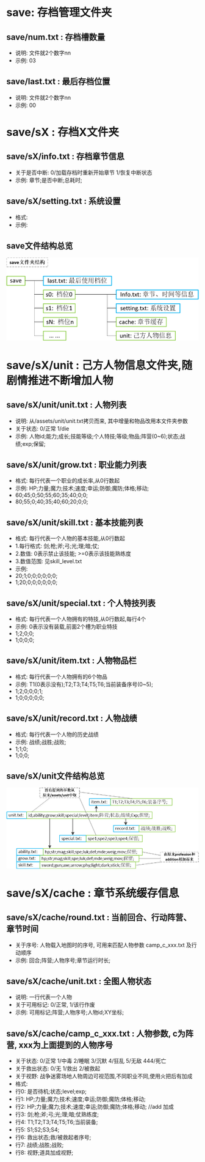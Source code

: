 # save: 存档管理文件夹

## save/num.txt : 存档槽数量

* 说明: 文件就2个数字nn
* 示例:  03

## save/last.txt : 最后存档位置

* 说明: 文件就2个数字nn
* 示例:  00

# save/sX : 存档X文件夹

## save/sX/info.txt : 存档章节信息

* 关于是否中断: 0/加载存档时重新开始章节 1/恢复中断状态
* 示例:  章节;是否中断;总耗时;

## save/sX/setting.txt : 系统设置

* 格式:
* 示例:

## save文件结构总览
![Image](save-structure.png)

# save/sX/unit : 己方人物信息文件夹,随剧情推进不断增加人物

## save/sX/unit/unit.txt : 人物列表

* 说明: 从/assets/unit/unit.txt拷贝而来, 其中增量和物品改用本文件夹参数
* 关于状态: 0/正常 1/die
* 示例: 人物id;能力;成长;技能等级;个人特技;等级;物品;阵营(0~6);状态;战绩;exp;保留;

## save/sX/unit/grow.txt : 职业能力列表

* 格式: 每行代表一个职业的成长率,从0行数起
* 示例: HP;力量;魔力;技术;速度;幸运;防御;魔防;体格;移动;
* 60;45;0;50;55;60;35;40;0;0;
* 80;55;0;40;35;40;60;20;0;0;

## save/sX/unit/skill.txt : 基本技能列表

* 格式: 每行代表一个人物的基本技能,从0行数起
* 1.每行格式: 剑;枪;斧;弓;光;理;暗;仗;
* 2.数值: 0表示禁止该技能; >=0表示该技能熟练度
* 3.数值范围: 见skill_level.txt
* 示例: 
* 20;1;0;0;0;0;0;0;
* 1;20;0;0;0;0;0;0;

## save/sX/unit/special.txt : 个人特技列表

* 格式: 每行代表一个人物拥有的特技,从0行数起,每行4个
* 示例: 0表示没有装载,前面2个槽为职业特技
* 1;2;0;0;
* 1;0;0;0;

## save/sX/unit/item.txt : 人物物品栏

* 格式: 每行代表一个人物拥有的6个物品
* 示例: T1(0表示没有);T2;T3;T4;T5;T6;当前装备序号(0~5);
* 1;2;0;0;0;1;
* 1;0;0;0;0;0;

## save/sX/unit/record.txt : 人物战绩

* 格式: 每行代表一个人物的历史战绩
* 示例: 战绩;战胜;战败;
* 1;1;0;
* 1;0;0;

## save/sX/unit文件结构总览
![Image](unit-structure.png)

# save/sX/cache : 章节系统缓存信息

## save/sX/cache/round.txt : 当前回合、行动阵营、章节时间

* 关于序号: 人物载入地图时的序号, 可用来匹配人物参数 camp_c_xxx.txt 及行动顺序
* 示例: 回合;阵营;人物序号;章节运行时长;

## save/sX/cache/unit.txt : 全图人物状态

* 说明: 一行代表一个人物
* 关于可用标记: 0/正常, 1/该行作废
* 示例: 可用标记;阵营;人物序号;人物id;XY坐标;

## save/sX/cache/camp_c_xxx.txt : 人物参数, c为阵营, xxx为上面提到的人物序号

* 关于状态: 0/正常 1/中毒 2/睡眠 3/沉默 4/狂乱 5/无敌 444/死亡
* 关于救出状态: 0/无 1/救出 2/被救起
* 关于视野: 战争迷雾场地人物周边可视范围,不同职业不同,使用火把后有加成
* 格式:
* 行0: 是否待机;状态;level;exp;
* 行1: HP;力量;魔力;技术;速度;幸运;防御;魔防;体格;移动;
* 行2: HP;力量;魔力;技术;速度;幸运;防御;魔防;体格;移动; //add 加成
* 行3: 剑;枪;斧;弓;光;理;暗;仗熟练度;
* 行4: T1;T2;T3;T4;T5;T6;当前装备;
* 行5: S1;S2;S3;S4;
* 行6: 救出状态;救/被救起者序号;
* 行7: 战绩;战胜;战败;
* 行8: 视野;道具加成视野;
